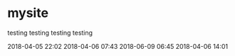 # mysite
testing 
testing 
testing 
testing 

2018-04-05 22:02
2018-04-06 07:43
2018-06-09 06:45
2018-04-06 14:01
